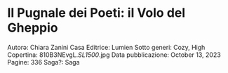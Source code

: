 # Il Pugnale dei Poeti: il Volo del Gheppio

Autorə: Chiara Zanini
Casa Editrice: Lumien
Sotto generi: Cozy, High
Copertina: 810B3NEvgL._SL1500_.jpg
Data pubblicazione: October 13, 2023
Pagine: 336
Saga?: Saga
